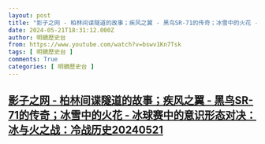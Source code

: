 ```yaml
---
layout: post
title: "影子之网 - 柏林间谍隧道的故事；疾风之翼 - 黑鸟SR-71的传奇；冰雪中的火花 - 冰球赛中的意识形态对决：冰与火之战：冷战历史20240521"
date: 2024-05-21T18:31:12.000Z
author: 明鏡歷史台
from: https://www.youtube.com/watch?v=bswv1Kn7Tsk
tags: [ 明鏡歷史台 ]
comments: True
categories: [ 明鏡歷史台 ]
---
```

<!--1716316272000-->
[影子之网 - 柏林间谍隧道的故事；疾风之翼 - 黑鸟SR-71的传奇；冰雪中的火花 - 冰球赛中的意识形态对决：冰与火之战：冷战历史20240521](https://www.youtube.com/watch?v=bswv1Kn7Tsk)
------

<div>

</div>

